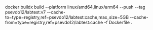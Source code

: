 docker buildx build --platform linux/amd64,linux/arm64 --push --tag psevdo12/labtest:v7 --cache-to=type=registry,ref=psevdo12/labtest:cache,max_size=5GB --cache-from=type=registry,ref=psevdo12/labtest:cache -f Dockerfile .
